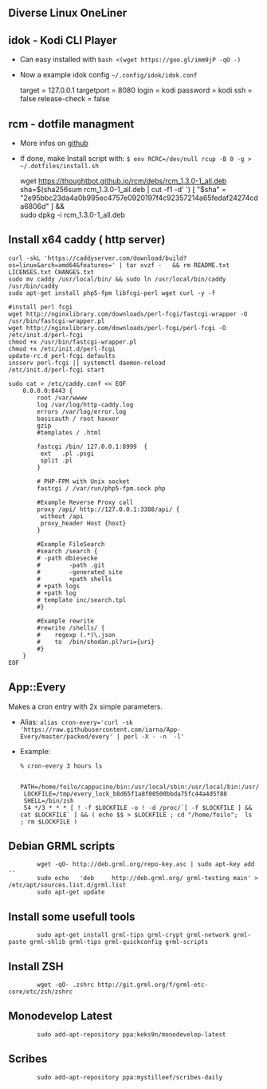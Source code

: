 Diverse Linux OneLiner
---------------------------------

idok - Kodi CLI Player
----------------------------
* Can easy installed with `bash <(wget https://goo.gl/imm9jP -qO -)`
* Now a example idok config `~/.config/idok/idok.conf`


    target = 127.0.0.1
    targetport = 8080
    login = kodi
    password = kodi
    ssh = false
    release-check = false

rcm - dotfile managment
-------------------------------
* More infos on [github](https://github.com/thoughtbot/rcm)
* If done, make Install script with: `$ env RCRC=/dev/null rcup -B 0 -g > ~/.dotfiles/install.sh`


    wget https://thoughtbot.github.io/rcm/debs/rcm_1.3.0-1_all.deb
    sha=$(sha256sum rcm_1.3.0-1_all.deb | cut -f1 -d' ')
    [ "$sha" = "2e95bbc23da4a0b995ec4757e0920197f4c92357214a65fedaf24274cda6806d" ] && \
    sudo dpkg -i rcm_1.3.0-1_all.deb



Install x64 caddy ( http server)
---------------------------------

    curl -skL 'https://caddyserver.com/download/build?os=linux&arch=amd64&features=' | tar xvzf -   && rm README.txt LICENSES.txt CHANGES.txt
    sudo mv caddy /usr/local/bin/ && sudo ln /usr/local/bin/caddy /usr/bin/caddy
    sudo apt-get install php5-fpm libfcgi-perl wget curl -y -f 
    
    #install perl fcgi
    wget http://nginxlibrary.com/downloads/perl-fcgi/fastcgi-wrapper -O /usr/bin/fastcgi-wrapper.pl
    wget http://nginxlibrary.com/downloads/perl-fcgi/perl-fcgi -O /etc/init.d/perl-fcgi
    chmod +x /usr/bin/fastcgi-wrapper.pl
    chmod +x /etc/init.d/perl-fcgi
    update-rc.d perl-fcgi defaults
    insserv perl-fcgi || systemctl daemon-reload 
    /etc/init.d/perl-fcgi start
    
    sudo cat > /etc/caddy.conf << EOF
        0.0.0.0:8443 {
            root /var/wwww
            log /var/log/http-caddy.log
            errors /var/log/error.log
            basicauth / root haxxor
            gzip
            #templates / .html
            
            fastcgi /bin/ 127.0.0.1:8999  {
             ext   .pl .psgi
             split .pl
            }
            
            # PHP-FPM with Unix socket
            fastcgi / /var/run/php5-fpm.sock php
            
            #Example Reverse Proxy call
            proxy /api/ http://127.0.0.1:3388/api/ {
             without /api
             proxy_header Host {host}
            }
            
            #Example FileSearch
            #search /search {
            # -path dbiesecke
            #        -path .git
            #        -generated_site
            #        +path shells
            # +path logs
            # +path log
            # template inc/search.tpl
            #}
            
            #Example rewrite
            #rewrite /shells/ {
            #    regexp (.*)\.json
            #    to  /bin/shodan.pl?uri={uri}
            #}
        }
    EOF



App::Every
---------------------------------
Makes a cron entry with 2x simple parameters.

* Alias: `alias cron-every='curl -sk 'https://raw.githubusercontent.com/iarna/App-Every/master/packed/every' | perl -X - -n  -l'`

*  Example:

    `% cron-every 3 hours ls`


        PATH=/home/foilo/cappucino/bin:/usr/local/sbin:/usr/local/bin:/usr/sbin:/usr/bin:/sbin:/bin:/usr/games:/usr/local/games:/home/foilo/.rvm/bin
        LOCKFILE=/tmp/every_lock_b8d65f1a8f00500bbda75fc44a4d5f88
        SHELL=/bin/zsh
        54 */3 * * * [ ! -f $LOCKFILE -o ! -d /proc/`[ -f $LOCKFILE ] && cat $LOCKFILE` ] && ( echo $$ > $LOCKFILE ; cd "/home/foilo";  ls  ; rm $LOCKFILE )


Debian GRML scripts
---------------------------------

            wget -qO- http://deb.grml.org/repo-key.asc | sudo apt-key add --    
            sudo echo   'deb     http://deb.grml.org/ grml-testing main' > /etc/apt/sources.list.d/grml.list
            sudo apt-get update 

Install some usefull tools
---------------------------------

            sudo apt-get install grml-tips grml-crypt grml-network grml-paste grml-shlib grml-tips grml-quickconfig grml-scripts
            
Install ZSH
---------------------------------

            wget -qO- .zshrc http://git.grml.org/f/grml-etc-core/etc/zsh/zshrc


Monodevelop Latest
---------------------------------

            sudo add-apt-repository ppa:keks9n/monodevelop-latest
            
Scribes
---------------------------------

            sudo add-apt-repository ppa:mystilleef/scribes-daily
